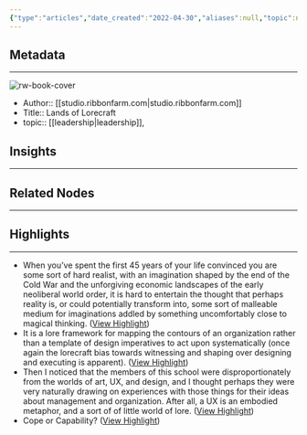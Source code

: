 ```yaml
---
{"type":"articles","date_created":"2022-04-30","aliases":null,"topic":null,"url":"https://studio.ribbonfarm.com/p/lands-of-lorecraft","layout":null,"banner":null,"dg-publish":true,"tags":null,"permalink":"/300-biblio/200-articles/lands-of-lorecraft/","dgPassFrontmatter":true,"created":"2023-10-20T12:44:16.000-05:00","updated":"2023-10-20T12:44:16.000-05:00"}
---
```


## Metadata
---
![rw-book-cover](https://readwise-assets.s3.amazonaws.com/static/images/article2.74d541386bbf.png)
- Author:: [[studio.ribbonfarm.com\|studio.ribbonfarm.com]]
- Title:: Lands of Lorecraft
- topic:: [[leadership\|leadership]], 



## Insights
---
## Related Nodes
---

## Highlights 
---
- When you’ve spent the first 45 years of your life convinced you are some sort of hard realist, with an imagination shaped by the end of the Cold War and the unforgiving economic landscapes of the early neoliberal world order, it is hard to entertain the thought that perhaps reality is, or could potentially transform into, some sort of malleable medium for imaginations addled by something uncomfortably close to magical thinking. ([View Highlight](https://instapaper.com/read/1502895008/19433384))
- It is a lore framework for mapping the contours of an organization rather than a template of design imperatives to act upon systematically (once again the lorecraft bias towards witnessing and shaping over designing and executing is apparent). ([View Highlight](https://instapaper.com/read/1502895008/19433386))
- Then I noticed that the members of this school were disproportionately from the worlds of art, UX, and design, and I thought perhaps they were very naturally drawing on experiences with those things for their ideas about management and organization. After all, a UX is an embodied metaphor, and a sort of of little world of lore. ([View Highlight](https://instapaper.com/read/1502895008/19433390))
- Cope or Capability? ([View Highlight](https://instapaper.com/read/1502895008/19433394))
